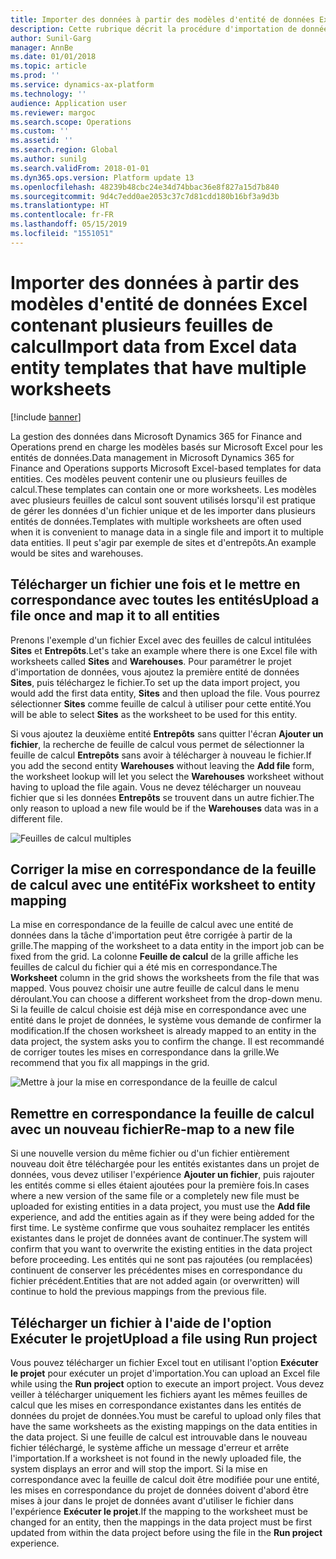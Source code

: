```yaml
---
title: Importer des données à partir des modèles d'entité de données Excel contenant plusieurs feuilles de calcul
description: Cette rubrique décrit la procédure d'importation de données à l'aide des modèles d'entité de données Excel dans Microsoft Dynamics 365 for Finance and Operations.
author: Sunil-Garg
manager: AnnBe
ms.date: 01/01/2018
ms.topic: article
ms.prod: ''
ms.service: dynamics-ax-platform
ms.technology: ''
audience: Application user
ms.reviewer: margoc
ms.search.scope: Operations
ms.custom: ''
ms.assetid: ''
ms.search.region: Global
ms.author: sunilg
ms.search.validFrom: 2018-01-01
ms.dyn365.ops.version: Platform update 13
ms.openlocfilehash: 48239b48cbc24e34d74bbac36e8f827a15d7b840
ms.sourcegitcommit: 9d4c7edd0ae2053c37c7d81cdd180b16bf3a9d3b
ms.translationtype: HT
ms.contentlocale: fr-FR
ms.lasthandoff: 05/15/2019
ms.locfileid: "1551051"
---
```

# <a name="import-data-from-excel-data-entity-templates-that-have-multiple-worksheets"></a><span data-ttu-id="b2f41-103">Importer des données à partir des modèles d'entité de données Excel contenant plusieurs feuilles de calcul</span><span class="sxs-lookup"><span data-stu-id="b2f41-103">Import data from Excel data entity templates that have multiple worksheets</span></span>

[!include [banner](../includes/banner.md)]

<span data-ttu-id="b2f41-104">La gestion des données dans Microsoft Dynamics 365 for Finance and Operations prend en charge les modèles basés sur Microsoft Excel pour les entités de données.</span><span class="sxs-lookup"><span data-stu-id="b2f41-104">Data management in Microsoft Dynamics 365 for Finance and Operations supports Microsoft Excel-based templates for data entities.</span></span> <span data-ttu-id="b2f41-105">Ces modèles peuvent contenir une ou plusieurs feuilles de calcul.</span><span class="sxs-lookup"><span data-stu-id="b2f41-105">These templates can contain one or more worksheets.</span></span> <span data-ttu-id="b2f41-106">Les modèles avec plusieurs feuilles de calcul sont souvent utilisés lorsqu'il est pratique de gérer les données d'un fichier unique et de les importer dans plusieurs entités de données.</span><span class="sxs-lookup"><span data-stu-id="b2f41-106">Templates with multiple worksheets are often used when it is convenient to manage data in a single file and import it to multiple data entities.</span></span> <span data-ttu-id="b2f41-107">Il peut s'agir par exemple de sites et d'entrepôts.</span><span class="sxs-lookup"><span data-stu-id="b2f41-107">An example would be sites and warehouses.</span></span>

## <a name="upload-a-file-once-and-map-it-to-all-entities"></a><span data-ttu-id="b2f41-108">Télécharger un fichier une fois et le mettre en correspondance avec toutes les entités</span><span class="sxs-lookup"><span data-stu-id="b2f41-108">Upload a file once and map it to all entities</span></span>
<span data-ttu-id="b2f41-109">Prenons l'exemple d'un fichier Excel avec des feuilles de calcul intitulées **Sites** et **Entrepôts**.</span><span class="sxs-lookup"><span data-stu-id="b2f41-109">Let's take an example where there is one Excel file with worksheets called **Sites** and **Warehouses**.</span></span> <span data-ttu-id="b2f41-110">Pour paramétrer le projet d'importation de données, vous ajoutez la première entité de données **Sites**, puis téléchargez le fichier.</span><span class="sxs-lookup"><span data-stu-id="b2f41-110">To set up the data import project, you would add the first data entity, **Sites** and then upload the file.</span></span> <span data-ttu-id="b2f41-111">Vous pourrez sélectionner **Sites** comme feuille de calcul à utiliser pour cette entité.</span><span class="sxs-lookup"><span data-stu-id="b2f41-111">You will be able to select **Sites** as the worksheet to be used for this entity.</span></span>

<span data-ttu-id="b2f41-112">Si vous ajoutez la deuxième entité **Entrepôts** sans quitter l'écran **Ajouter un fichier**, la recherche de feuille de calcul vous permet de sélectionner la feuille de calcul **Entrepôts** sans avoir à télécharger à nouveau le fichier.</span><span class="sxs-lookup"><span data-stu-id="b2f41-112">If you add the second entity **Warehouses** without leaving the **Add file** form, the worksheet lookup will let you select the **Warehouses** worksheet without having to upload the file again.</span></span> <span data-ttu-id="b2f41-113">Vous ne devez télécharger un nouveau fichier que si les données **Entrepôts** se trouvent dans un autre fichier.</span><span class="sxs-lookup"><span data-stu-id="b2f41-113">The only reason to upload a new file would be if the **Warehouses** data was in a different file.</span></span>

![Feuilles de calcul multiples](./media/AddFileMultipleWorkSheets.png)

## <a name="fix-worksheet-to-entity-mapping"></a><span data-ttu-id="b2f41-115">Corriger la mise en correspondance de la feuille de calcul avec une entité</span><span class="sxs-lookup"><span data-stu-id="b2f41-115">Fix worksheet to entity mapping</span></span>

<span data-ttu-id="b2f41-116">La mise en correspondance de la feuille de calcul avec une entité de données dans la tâche d'importation peut être corrigée à partir de la grille.</span><span class="sxs-lookup"><span data-stu-id="b2f41-116">The mapping of the worksheet to a data entity in the import job can be fixed from the grid.</span></span> <span data-ttu-id="b2f41-117">La colonne **Feuille de calcul** de la grille affiche les feuilles de calcul du fichier qui a été mis en correspondance.</span><span class="sxs-lookup"><span data-stu-id="b2f41-117">The **Worksheet** column in the grid shows the worksheets from the file that was mapped.</span></span> <span data-ttu-id="b2f41-118">Vous pouvez choisir une autre feuille de calcul dans le menu déroulant.</span><span class="sxs-lookup"><span data-stu-id="b2f41-118">You can choose a different worksheet from the drop-down menu.</span></span> <span data-ttu-id="b2f41-119">Si la feuille de calcul choisie est déjà mise en correspondance avec une entité dans le projet de données, le système vous demande de confirmer la modification.</span><span class="sxs-lookup"><span data-stu-id="b2f41-119">If the chosen worksheet is already mapped to an entity in the data project, the system asks you to confirm the change.</span></span> <span data-ttu-id="b2f41-120">Il est recommandé de corriger toutes les mises en correspondance dans la grille.</span><span class="sxs-lookup"><span data-stu-id="b2f41-120">We recommend that you fix all mappings in the grid.</span></span>

![Mettre à jour la mise en correspondance de la feuille de calcul](./media/UpdateMappings.png)

## <a name="re-map-to-a-new-file"></a><span data-ttu-id="b2f41-122">Remettre en correspondance la feuille de calcul avec un nouveau fichier</span><span class="sxs-lookup"><span data-stu-id="b2f41-122">Re-map to a new file</span></span>

<span data-ttu-id="b2f41-123">Si une nouvelle version du même fichier ou d'un fichier entièrement nouveau doit être téléchargée pour les entités existantes dans un projet de données, vous devez utiliser l'expérience **Ajouter un fichier**, puis rajouter les entités comme si elles étaient ajoutées pour la première fois.</span><span class="sxs-lookup"><span data-stu-id="b2f41-123">In cases where a new version of the same file or a completely new file must be uploaded for existing entities in a data project, you must use the **Add file** experience, and add the entities again as if they were being added for the first time.</span></span> <span data-ttu-id="b2f41-124">Le système confirme que vous souhaitez remplacer les entités existantes dans le projet de données avant de continuer.</span><span class="sxs-lookup"><span data-stu-id="b2f41-124">The system will confirm that you want to overwrite the existing entities in the data project before proceeding.</span></span> <span data-ttu-id="b2f41-125">Les entités qui ne sont pas rajoutées (ou remplacées) continuent de conserver les précédentes mises en correspondance du fichier précédent.</span><span class="sxs-lookup"><span data-stu-id="b2f41-125">Entities that are not added again (or overwritten) will continue to hold the previous mappings from the previous file.</span></span>

## <a name="upload-a-file-using-run-project"></a><span data-ttu-id="b2f41-126">Télécharger un fichier à l'aide de l'option Exécuter le projet</span><span class="sxs-lookup"><span data-stu-id="b2f41-126">Upload a file using Run project</span></span>

<span data-ttu-id="b2f41-127">Vous pouvez télécharger un fichier Excel tout en utilisant l'option **Exécuter le projet** pour exécuter un projet d'importation.</span><span class="sxs-lookup"><span data-stu-id="b2f41-127">You can upload an Excel file while using the **Run project** option to execute an import project.</span></span> <span data-ttu-id="b2f41-128">Vous devez veiller à télécharger uniquement les fichiers ayant les mêmes feuilles de calcul que les mises en correspondance existantes dans les entités de données du projet de données.</span><span class="sxs-lookup"><span data-stu-id="b2f41-128">You must be careful to upload only files that have the same worksheets as the existing mappings on the data entities in the data project.</span></span> <span data-ttu-id="b2f41-129">Si une feuille de calcul est introuvable dans le nouveau fichier téléchargé, le système affiche un message d'erreur et arrête l'importation.</span><span class="sxs-lookup"><span data-stu-id="b2f41-129">If a worksheet is not found in the newly uploaded file, the system displays an error and will stop the import.</span></span> <span data-ttu-id="b2f41-130">Si la mise en correspondance avec la feuille de calcul doit être modifiée pour une entité, les mises en correspondance du projet de données doivent d'abord être mises à jour dans le projet de données avant d'utiliser le fichier dans l'expérience **Exécuter le projet**.</span><span class="sxs-lookup"><span data-stu-id="b2f41-130">If the mapping to the worksheet must be changed for an entity, then the mappings in the data project must be first updated from within the data project before using the file in the **Run project** experience.</span></span>
